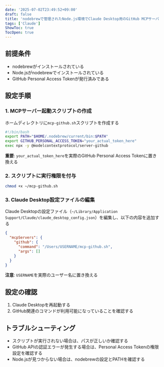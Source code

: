 ```yaml
---
date: '2025-07-02T23:49:52+09:00'
draft: false
title: 'nodebrewで管理されたNode.js環境でClaude Desktop用のGitHub MCPサーバーを設定する'
tags: ['Claude']
ShowToc: true
TocOpen: true
---
```


## 前提条件

- nodebrewがインストールされている
- Node.jsがnodebrewでインストールされている
- GitHub Personal Access Tokenが発行済みである

## 設定手順

### 1. MCPサーバー起動スクリプトの作成

ホームディレクトリに`mcp-github.sh`スクリプトを作成する

```zsh
#!/bin/bash
export PATH="$HOME/.nodebrew/current/bin:$PATH"
export GITHUB_PERSONAL_ACCESS_TOKEN="your_actual_token_here"
exec npx -y @modelcontextprotocol/server-github
```

**重要**: `your_actual_token_here`を実際のGitHub Personal Access Tokenに置き換える

### 2. スクリプトに実行権限を付与

```zsh
chmod +x ~/mcp-github.sh
```

### 3. Claude Desktop設定ファイルの編集

Claude Desktopの設定ファイル（`~/Library/Application Support/Claude/claude_desktop_config.json`）を編集し、以下の内容を追加する

```json
{
  "mcpServers": {
    "github": {
      "command": "/Users/USERNAME/mcp-github.sh",
      "args": []
    }
  }
}
```

**注意**: `USERNAME`を実際のユーザー名に置き換える

## 設定の確認

1. Claude Desktopを再起動する
2. GitHub関連のコマンドが利用可能になっていることを確認する

## トラブルシューティング

- スクリプトが実行されない場合は、パスが正しいか確認する
- GitHub APIの認証エラーが発生する場合は、Personal Access Tokenの権限設定を確認する
- Node.jsが見つからない場合は、nodebrewの設定とPATHを確認する
